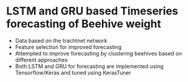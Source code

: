# LSTM and GRU based Timeseries forecasting of Beehive weight
* Data based on the trachtnet network
* Feature selection for improved forecasting
* Attempted to improve forecasting by clustering beehives based on different approaches
* Both LSTM and GRU for forecasting are implemented using Tensorflow/Keras and tuned using KerasTuner